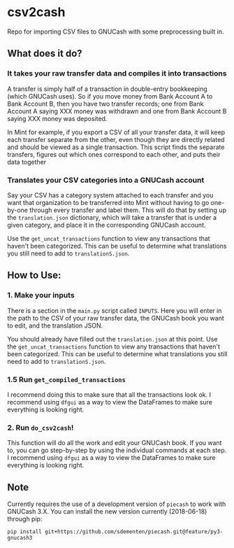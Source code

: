 # csv2cash
Repo for importing CSV files to GNUCash with some preprocessing built in.

## What does it do?
### It takes your raw transfer data and compiles it into transactions
A transfer is simply half of a transaction in double-entry bookkeeping (which GNUCash uses). So if you move money from Bank Account A to Bank Account B, then you have two transfer records; one from Bank Account A saying XXX money was withdrawn and one from Bank Account B saying XXX money was deposited. 

In Mint for example, if you export a CSV of all your transfer data, it will keep each transfer separate from the other, even though they are directly related and should be viewed as a single transaction. This script finds the separate transfers, figures out which ones correspond to each other, and puts their data together

### Translates your CSV categories into a GNUCash account
Say your CSV has a category system attached to each transfer and you want that organization to be transferred into Mint without having to go one-by-one through every transfer and label them. This will do that by setting up the `translation.json` dictionary, which will take a transfer that is under a given category, and place it in the corresponding GNUCash account.

Use the `get_uncat_transactions` function to view any transactions that haven't been categorized. This can be useful to determine what translations you still need to add to `translationS.json`.

## How to Use:
### 1. Make your inputs
There is a section in the `main.py` script called `INPUTS`. Here you will enter in the path to the CSV of your raw transfer data, the GNUCash book you want to edit, and the translation JSON.

You should already have filled out the `translation.json` at this point. Use the `get_uncat_transactions` function to view any transactions that haven't been categorized. This can be useful to determine what translations you still need to add to `translationS.json`.

### 1.5 Run `get_compiled_transactions`
I recommend doing this to make sure that all the transactions look ok. I recommend using `dfgui` as a way to view the DataFrames to make sure everything is looking right.

### 2. Run `do_csv2cash`!
This function will do all the work and edit your GNUCash book. If you want to, you can go step-by-step by using the individual commands at each step. I recommend using `dfgui` as a way to view the DataFrames to make sure everything is looking right.


## Note
Currently requires the use of a development version of `piecash` to work with GNUCash 3.X. You can install the new version currently (2018-06-18) through pip: 

`pip install git+https://github.com/sdementen/piecash.git@feature/py3-gnucash3`
